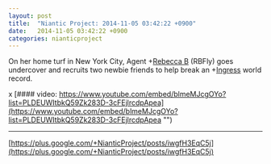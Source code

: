 ```yaml
---
layout: post
title:  "Niantic Project: 2014-11-05 03:42:22 +0900"
date:   2014-11-05 03:42:22 +0900
categories: nianticproject
---
```

On her home turf in New York City, Agent +[Rebecca B](https://plus.google.com/101737741353281311056 "") (RBFly) goes undercover and recruits two newbie friends to help break an +[Ingress](https://plus.google.com/103320655754019011706 "") world record.

x
[#### video: https://www.youtube.com/embed/blmeMJcgOYo?list=PLDEUWItbkQ59Zk283D-3cFEjlrcdpApea](https://www.youtube.com/embed/blmeMJcgOYo?list=PLDEUWItbkQ59Zk283D-3cFEjlrcdpApea "")
- - -
[https://plus.google.com/+NianticProject/posts/iwgfH3EqC5j](https://plus.google.com/+NianticProject/posts/iwgfH3EqC5j)
